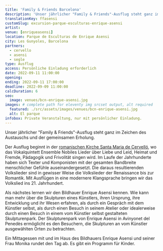 ```yaml
---
title: 'Family & Friends Barcelona'
description: 'Unser jährlicher "Family & Friends"-Ausflug steht ganz im Zeichen des Austauschs und der gemeinsamen Erholung.'
translationKey: ffasensi
customSlug: excursion-parque-esculturas-enrique-asensi
artist:
venue: [enriqueasensi]
location: Parque de Esculturas de Enrique Asensi
city: Les Gunyoles, Barcelona
partners:
  - cervello
  - asensi
  - segle
type: Ausflug
access: Persönliche Einladung erforderlich
date: 2022-09-11 11:00:00
opening:
ending: 2022-09-11 17:00:00
deadline: 2022-09-09 11:00:00
calcDuration: 6
seo:
  image: venues/bcn-enrique-asensi.jpg
images: # complete path for eleventy img srcset output, alt required
  featured: ./src/assets/images/venues/bcn-enrique-asensi.jpg
  alt: El parque
infobox: Private Veranstaltung, nur mit persönlicher Einladung.
---
```


Unser jährlicher "Family & Friends"-Ausflug steht ganz im Zeichen des Austauschs und der gemeinsamen Erholung.

Der Ausflug beginnt in der [romanischen Kirche Santa Maria de Cervelló](https://www.fundaciongoethe.org/de/orte/kirche-santa-maria-de-cervello/), wo das Vokalquintett Ensemble Nobiles Lieder über Liebe und Leid, Heimat und Fremde, Pädagogik und Frivolität singen wird. Im Laufe der Jahrhunderte haben sich Texter und Komponisten mit der gesamten Bandbreite menschlicher Gefühle auseinandergesetzt. Die daraus resultierenden Volkslieder sind in gewisser Weise die Volkslieder der Renaissance bis zur Romantik. Mit Ausflügen in eine modernere Klangsprache bringen wir das Volkslied ins 21. Jahrhundert.

Als nächstes lernen wir den Bildhauer Enrique Asensi kennen. Wie kann man mehr über die Skulpturen eines Künstlers, ihren Ursprung, ihre Entwicklung und ihr Wesen erfahren, als durch ein Gespräch mit dem Künstler selbst, als durch einen Besuch in seinem Atelier oder idealerweise durch einen Besuch in einem vom Künstler selbst gestalteten Skulpturenpark. Der Skulpturenpark von Enrique Asensi in Avinyonet del Penedès ermöglicht es den Besuchern, die Skulpturen an vom Künstler ausgewählten Orten zu betrachten.

Ein Mittagessen mit und im Haus des Bildhauers Enrique Asensi und seiner Frau Monika rundet den Tag ab.
Es gibt ein Programm für Kinder.
